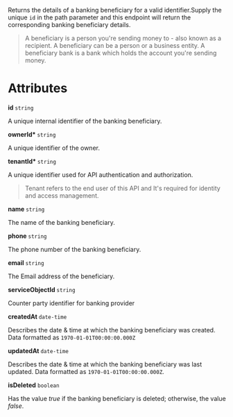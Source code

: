 Returns the details of a banking beneficiary for a valid identifier.Supply the unique `id` in the path parameter and this endpoint will return the corresponding banking beneficiary details.

>A beneficiary is a person you're sending money to - also known as a recipient. A beneficiary can be a person or a business entity. A beneficiary bank is a bank which holds the account you're sending money.

# Attributes

<strong> id </strong> `string`

A unique internal identifier of the banking beneficiary.

<strong> ownerId* </strong> `string`

A unique identifier of the owner.

<strong> tenantId* </strong> `string`

A unique identifier used for API authentication and authorization.

>Tenant refers to the end user of this API and It's required for identity and access management.

<strong> name </strong> `string`

The name of the banking beneficiary.

<strong> phone </strong> `string`

The phone number of the banking beneficiary.

<strong> email </strong> `string`

The Email address of the beneficiary.

<strong> serviceObjectId </strong> `string`

Counter party identifier for banking provider

<strong> createdAt </strong> `date-time`

Describes the date & time at which the banking beneficiary was created. Data formatted as `1970-01-01T00:00:00.000Z`

<strong> updatedAt </strong> `date-time`

Describes the date & time at which the banking beneficiary was last updated. Data formatted as `1970-01-01T00:00:00.000Z`.

<strong>isDeleted</strong> `boolean`

Has the value _true_ if the banking beneficiary is deleted; otherwise, the value _false_.
